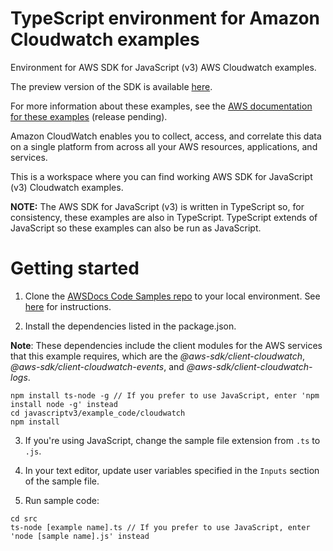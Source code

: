 # TypeScript environment for Amazon Cloudwatch examples
Environment for AWS SDK for JavaScript (v3) AWS Cloudwatch examples. 

The preview version of the SDK is available [here](https://github.com/aws/aws-sdk-js-v3). 

For more information about these examples, see the 
[AWS documentation for these examples](https://docs.aws.amazon.com/sdk-for-javascript/v3/developer-guide/cloudwatch-examples.html) (release pending).

Amazon CloudWatch enables you to collect, access, and correlate this data on a single platform from across all your AWS resources, applications, and services.

This is a workspace where you can find working AWS SDK for JavaScript (v3) Cloudwatch examples. 

**NOTE:** The AWS SDK for JavaScript (v3) is written in TypeScript so, for consistency, these examples are also in TypeScript. TypeScript extends of JavaScript so these examples can also be run as JavaScript.
# Getting started

1. Clone the [AWSDocs Code Samples repo](https://github.com/awsdocs/aws-doc-sdk-examples) to your local environment. 
See [here](https://docs.github.com/en/github/creating-cloning-and-archiving-repositories/cloning-a-repository) for 
instructions.

2. Install the dependencies listed in the package.json.

**Note**: These dependencies include the client modules for the AWS services that this example requires, 
which are the *@aws-sdk/client-cloudwatch*, *@aws-sdk/client-cloudwatch-events*, and *@aws-sdk/client-cloudwatch-logs*.
```
npm install ts-node -g // If you prefer to use JavaScript, enter 'npm install node -g' instead
cd javascriptv3/example_code/cloudwatch 
npm install
```
3. If you're using JavaScript, change the sample file extension from ```.ts``` to ```.js```.


4. In your text editor, update user variables specified in the ```Inputs``` section of the sample file.

5. Run sample code:
```
cd src
ts-node [example name].ts // If you prefer to use JavaScript, enter 'node [sample name].js' instead
```

